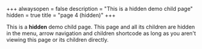 +++
alwaysopen = false
description = "This is a hidden demo child page"
hidden = true
title = "page 4 (hidden)"
+++

This is a **hidden** demo child page. This page and all its children are hidden in the menu, arrow navigation and children shortcode as long as you aren't viewing this page or its children directly.